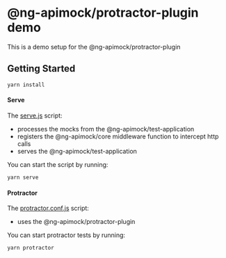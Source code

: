 # @ng-apimock/protractor-plugin demo
This is a demo setup for the @ng-apimock/protractor-plugin

## Getting Started
```shell
yarn install
```

#### Serve
The [serve.js](https://raw.githubusercontent.com/ng-apimock/demo/master/protractor-plugin/serve.js) script:
 - processes the mocks from the @ng-apimock/test-application
 - registers the @ng-apimock/core middleware function to intercept http calls
 - serves the @ng-apimock/test-application
 
You can start the script by running: 
```shell
yarn serve
```

#### Protractor 
The [protractor.conf.js](https://raw.githubusercontent.com/ng-apimock/demo/master/protractor-plugin/protractor.conf.js) script:
 - uses the @ng-apimock/protractor-plugin
 
You can start protractor tests by running: 
```shell
yarn protractor
```
